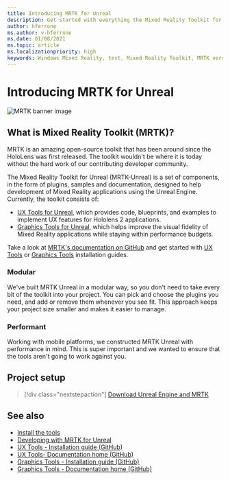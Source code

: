 ```yaml
---
title: Introducing MRTK for Unreal
description: Get started with everything the Mixed Reality Toolkit for Unreal has to offer new mixed reality developers.
author: hferrone
ms.author: v-hferrone
ms.date: 01/08/2021
ms.topic: article
ms.localizationpriority: high
keywords: Windows Mixed Reality, test, Mixed Reality Toolkit, MRTK version 2, MRTK, tools, SDK, HoloLens, HoloLens 2, mixed reality headset, windows mixed reality headset, virtual reality headset, cross-platform
---
```


# Introducing MRTK for Unreal

![MRTK banner image](../../design/images/MRTK_UX_Hero.png)

## What is Mixed Reality Toolkit (MRTK)?

MRTK is an amazing open-source toolkit that has been around since the HoloLens was first released. The toolkit wouldn't be where it is today without the hard work of our contributing developer community. 

The Mixed Reality Toolkit for Unreal (MRTK-Unreal) is a set of components, in the form of plugins, samples and documentation, designed to help development of Mixed Reality applications using the Unreal Engine. Currently, the toolkit consists of:
* [UX Tools for Unreal](https://github.com/microsoft/MixedReality-UXTools-Unreal), which provides code, blueprints, and examples to implement UX features for Hololens 2 applications.
* [Graphics Tools for Unreal](https://github.com/microsoft/MixedReality-GraphicsTools-Unreal), which helps improve the visual fidelity of Mixed Reality applications while staying within performance budgets.

Take a look at [MRTK's documentation on GitHub](https://microsoft.github.io/MixedReality-UXTools-Unreal/README.html) and get started with [UX Tools](https://microsoft.github.io/MixedReality-UXTools-Unreal/Docs/Installation.html) or [Graphics Tools](https://github.com/microsoft/MixedReality-GraphicsTools-Unreal/blob/main/Docs/Installation.md) installation guides.

### Modular

We've built MRTK Unreal in a modular way, so you don't need to take every bit of the toolkit into your project. You can pick and choose the plugins you need, and add or remove them whenever you see fit. This approach keeps your project size smaller and makes it easier to manage.  

### Performant

Working with mobile platforms, we constructed MRTK Unreal with performance in mind. This is super important and we wanted to ensure that the tools aren't going to work against you.

## Project setup

> [!div class="nextstepaction"]
> [Download Unreal Engine and MRTK](unreal-project-setup.md)

## See also

* [Install the tools](../install-the-tools.md)
* [Developing with MRTK for Unreal](unreal-development-overview.md)
* [UX Tools - Installation guide (GitHub)](https://microsoft.github.io/MixedReality-UXTools-Unreal/Docs/Installation.html)
* [UX Tools- Documentation home (GitHub)](https://microsoft.github.io/MixedReality-UXTools-Unreal/README.html)
* [Graphics Tools - Installation guide (GitHub)](https://github.com/microsoft/MixedReality-GraphicsTools-Unreal/blob/main/Docs/Installation.md)
* [Graphics Tools - Documentation home (GitHub)](https://github.com/microsoft/MixedReality-GraphicsTools-Unreal/)